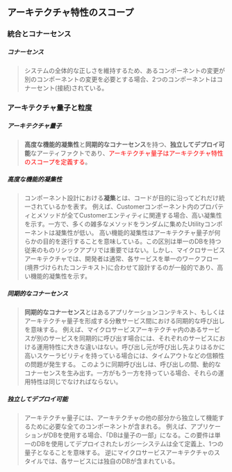 ## アーキテクチャ特性のスコープ

### 統合とコナーセンス

##### コナーセンス

> システムの全体的な正しさを維持するため、あるコンポーネントの変更が別のコンポーネントの変更を必要とする場合、2つのコンポーネントはコナーセント(接続)されている。

### アーキテクチャ量子と粒度

##### アーキテクチャ量子

> **高度な機能的凝集性**と**同期的なコナーセンス**を持つ、**独立してデプロイ可能**なアーティファクトであり、<font color=red>アーキテクチャ量子はアーキテクチャ特性のスコープを定義する</font>。

##### 高度な機能的凝集性

> コンポーネント設計における**凝集**とは、コードが目的に沿ってどれだけ統一されているかを表す。
> 例えば、Customerコンポーネント内のプロパティとメソッドが全てCustomerエンティティに関連する場合、高い凝集性を示す。一方で、多くの雑多なメソッドをランダムに集めたUtilityコンポーネントは凝集性が低い。
> 高い機能的凝集性はアーキテクチャ量子が何らかの目的を遂行することを意味している。この区別は単一のDBを持つ従来のものリシックアプリでは重要ではない。しかし、マイクロサービスアーキテクチャでは、開発者は通常、各サービスを単一のワークフロー(境界づけられたコンテキスト)に合わせて設計するのが一般的であり、高い機能的凝集性を示す。

##### 同期的なコナーセンス

> **同期的なコナーセンス**とはあるアプリケーションコンテキスト、もしくはアーキテクチャ量子を形成する分散サービス間における同期的な呼び出しを意味する。
> 例えば、マイクロサービスアーキテクチャ内のあるサービスが別のサービスを同期的に呼び出す場合には、それぞれのサービスにおける運用特性に大きな違いはない。呼び出し元が呼び出し先よりはるかに高いスケーラビリティを持っている場合には、タイムアウトなどの信頼性の問題が発生する。
> このように同期呼び出しは、呼び出しの間、動的なコナーセンスを生み出す。一方がもう一方を持っている場合、それらの運用特性は同じでなければならない。

##### 独立してデプロイ可能

> アーキテクチャ量子には、アーキテクチャの他の部分から独立して機能するために必要な全てのコンポーネントが含まれる。
> 例えば、アプリケーションがDBを使用する場合、「DBは量子の一部」になる。この要件は単一のDBを使用してデプロイされたレガシーシステムは全て定義上、1つの量子となることを意味する。
> 逆にマイクロサービスアーキテクチャのスタイルでは、各サービスには独自のDBが含まれている。